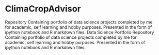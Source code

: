 # ClimaCropAdvisor
Repository Containing portfolio of data science projects completed by me for academic, self learning and hobby purposes. Presented in the form of ipython notebook and R markdown files.
Data Science Portfolio
Repository Containing portfolio of data science projects completed by me for academic, self learning and hobby purposes. Presented in the form of ipython notebook and R markdown files.

